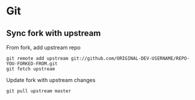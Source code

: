 # Git

## Sync fork with upstream

From fork, add upstream repo
```
git remote add upstream git://github.com/ORIGINAL-DEV-USERNAME/REPO-YOU-FORKED-FROM.git
git fetch upstream
```

Update fork with upstream changes

 ```
 git pull upstream master
 ```
